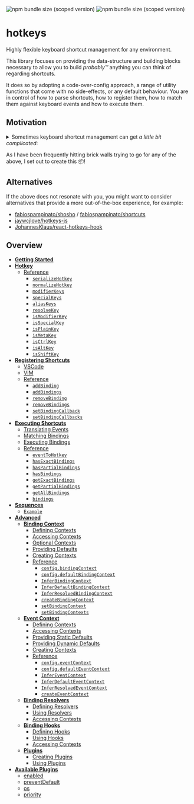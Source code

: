 ![npm bundle size (scoped version)](https://img.shields.io/bundlephobia/min/%40monstermann/hotkeys/latest) ![npm bundle size (scoped version)](https://img.shields.io/bundlephobia/minzip/%40monstermann/hotkeys/latest)

# hotkeys

Highly flexible keyboard shortcut management for any environment.

This library focuses on providing the data-structure and building blocks necessary to allow you to build _probably™_ anything you can think of regarding shortcuts.

It does so by adopting a code-over-config approach, a range of utility functions that come with no side-effects, or any default behaviour. You are in control of how to parse shortcuts, how to register them, how to match them against keyboard events and how to execute them.

## Motivation

<details>
<summary>
    Sometimes keyboard shortcut management can get <em>a little bit complicated</em>:
</summary>

- Custom shortcut parsing
    - The provided ones may not correctly detect certain keys
    - You would like to use an alternative syntax such as VIM-style shortcuts (`<c-w><left>`)
    - Custom aliases
- Custom event handling
    - You would like to ship shortcuts in non-browser environments such as [react-ink](https://github.com/vadimdemedes/ink), or [terminals](https://github.com/dd-pardal/tty-events)
    - You would like to programmatically trigger shortcuts
    - High control over browser event handling
        - Binding to `document`, a focusable element, React refs, React callbacks, third-party libraries, …
        - Listening to `'keydown'`, `'keyup'`, `'keypress'`, `'input'`, `'beforeinput'`, with or without `{ capture: true }`, …
- Telemetry
    - Tracking shortcut usage
    - Tracking *attempted* shortcut usage (shortcuts that have been tried, but not yet implemented)
- Resolving shortcut conflicts
    - Throwing Exceptions
    - Or using different strategies such as priorities, scopes, layers
- Building a UI around shortcuts
    - Retrieving a list of currently active shortcuts, along with titles, descriptions and SVG icons, to be fed into something like [cmdk](https://github.com/pacocoursey/cmdk) or [kbar](https://github.com/timc1/kbar)
    - Displaying shortcuts using symbols such as `⌘K`
    - Displaying a UI for incomplete shortcut sequences (eg. like [which-key](https://github.com/folke/which-key.nvim))
- Recording and replaying keypresses
    - Filtering out certain keypresses
- Error handling
    - Attaching additional meta-information such as the shortcut
- Sequence management
    - Emulating VSCode's behaviour (Infinite timeouts, warning message for invalid sequences)
    - Emulating VIM's behaviour (`timeoutlen`, `nowait`, canceling partial sequences with `esc`)
- Grouping shortcuts together using scopes, enabling/disabling scopes, etc.
- Disabling specific shortcuts under certain conditions
- Different keybindings enabled only for MacOS/Windows
- Support for sticky keys for accessibility reasons
- Pausing and resuming event listeners
- Skipping between `CompositionStart` & `CompositionEnd` events
- Support user-provided `{ 'ctrl+a': 'CommandName' }` configs similar to VSCode or Zed
- Emulating Emacs' or VIM's concept of (sub)modes (eg. [Hydra.nvim](https://github.com/anuvyklack/hydra.nvim))
</details>

As I have been frequently hitting brick walls trying to go for any of the above, I set out to create this 📦!

## Alternatives

If the above does not resonate with you, you might want to consider alternatives that provide a more out-of-the-box experience, for example:

- [fabiospampinato/shosho](https://github.com/fabiospampinato/shosho) / [fabiospampinato/shortcuts](https://github.com/fabiospampinato/shortcuts)
- [jaywcjlove/hotkeys-js](https://github.com/jaywcjlove/hotkeys-js)
- [JohannesKlaus/react-hotkeys-hook](https://github.com/JohannesKlauss/react-hotkeys-hook)

## Overview

- [**Getting Started**](./docs/getting-started.md)
- [**Hotkey**](./docs/hotkey.md)
    - [Reference](./docs/hotkey.md#reference)
        - [`serializeHotkey`](./docs/hotkey.md#serializehotkey)
        - [`normalizeHotkey`](./docs/hotkey.md#normalizehotkey)
        - [`modifierKeys`](./docs/hotkey.md#modifierkeys)
        - [`specialKeys`](./docs/hotkey.md#specialkeys)
        - [`aliasKeys`](./docs/hotkey.md#aliaskeys)
        - [`resolveKey`](./docs/hotkey.md#resolvekey)
        - [`isModifierKey`](./docs/hotkey.md#ismodifierkey)
        - [`isSpecialKey`](./docs/hotkey.md#isspecialkey)
        - [`isPlainKey`](./docs/hotkey.md#isplainkey)
        - [`isMetaKey`](./docs/hotkey.md#ismetakey)
        - [`isCtrlKey`](./docs/hotkey.md#isctrlkey)
        - [`isAltKey`](./docs/hotkey.md#isaltkey)
        - [`isShiftKey`](./docs/hotkey.md#isshiftkey)
- [**Registering Shortcuts**](./docs/registering-shortcuts.md)
    - [VSCode](./docs/registering-shortcuts.md#vscode)
    - [VIM](./docs/registering-shortcuts.md#vim)
    - [Reference](./docs/registering-shortcuts.md#reference)
        - [`addBinding`](./docs/registering-shortcuts.md#addbinding)
        - [`addBindings`](./docs/registering-shortcuts.md#addbindings)
        - [`removeBinding`](./docs/registering-shortcuts.md#removebinding)
        - [`removeBindings`](./docs/registering-shortcuts.md#removebindings)
        - [`setBindingCallback`](./docs/registering-shortcuts.md#setbindingcallback)
        - [`setBindingCallbacks`](./docs/registering-shortcuts.md#setbindingcallbacks)
- [**Executing Shortcuts**](./docs/executing-shortcuts.md)
    - [Translating Events](./docs/executing-shortcuts.md#translating-events)
    - [Matching Bindings](./docs/executing-shortcuts.md#matching-bindings)
    - [Executing Bindings](./docs/executing-shortcuts.md#executing-bindings)
    - [Reference](./docs/executing-shortcuts.md#reference)
        - [`eventToHotkey`](./docs/executing-shortcuts.md#eventtohotkey)
        - [`hasExactBindings`](./docs/executing-shortcuts.md#hasexactbindings)
        - [`hasPartialBindings`](./docs/executing-shortcuts.md#haspartialbindings)
        - [`hasBindings`](./docs/executing-shortcuts.md#hasbindings)
        - [`getExactBindings`](./docs/executing-shortcuts.md#getexactbindings)
        - [`getPartialBindings`](./docs/executing-shortcuts.md#getpartialbindings)
        - [`getAllBindings`](./docs/executing-shortcuts.md#getallbindings)
        - [`bindings`](./docs/executing-shortcuts.md#bindings)
- [**Sequences**](./docs/sequences.md)
    - [`Example`](./docs/sequences.md#example)
- [**Advanced**](./docs/advanced.md)
    - [**Binding Context**](./docs/binding-context.md)
        - [Defining Contexts](./docs/binding-context.md#defining-contexts)
        - [Accessing Contexts](./docs/binding-context.md#accessing-contexts)
        - [Optional Contexts](./docs/binding-context.md#optional-contexts)
        - [Providing Defaults](./docs/binding-context.md#providing-defaults)
        - [Creating Contexts](./docs/binding-context.md#creating-contexts)
        - [Reference](./docs/binding-context.md#reference)
            - [`config.bindingContext`](./docs/binding-context.md#configbindingcontext)
            - [`config.defaultBindingContext`](./docs/binding-context.md#configdefaultbindingcontext)
            - [`InferBindingContext`](./docs/binding-context.md#inferbindingcontext)
            - [`InferDefaultBindingContext`](./docs/binding-context.md#inferdefaultbindingcontext)
            - [`InferResolvedBindingContext`](./docs/binding-context.md#inferresolvedbindingcontext)
            - [`createBindingContext`](./docs/binding-context.md#createbindingcontext)
            - [`setBindingContext`](./docs/binding-context.md#setbindingcontext)
            - [`setBindingContexts`](./docs/binding-context.md#setbindingcontexts)
    - [**Event Context**](./docs/event-context.md)
        - [Defining Contexts](./docs/event-context.md#defining-contexts)
        - [Accessing Contexts](./docs/event-context.md#accessing-contexts)
        - [Providing Static Defaults](./docs/event-context.md#providing-static-defaults)
        - [Providing Dynamic Defaults](./docs/event-context.md#providing-dynamic-defaults)
        - [Creating Contexts](./docs/event-context.md#creating-contexts)
        - [Reference](./docs/event-context.md#reference)
            - [`config.eventContext`](./docs/event-context.md#configeventcontext)
            - [`config.defaultEventContext`](./docs/event-context.md#configdefaulteventcontext)
            - [`InferEventContext`](./docs/event-context.md#infereventcontext)
            - [`InferDefaultEventContext`](./docs/event-context.md#inferdefaulteventcontext)
            - [`InferResolvedEventContext`](./docs/event-context.md#inferresolvedeventcontext)
            - [`createEventContext`](./docs/event-context.md#createeventcontext)
    - [**Binding Resolvers**](./docs/binding-resolvers.md)
        - [Defining Resolvers](./docs/binding-resolvers.md#defining-resolvers)
        - [Using Resolvers](./docs/binding-resolvers.md#using-resolvers)
        - [Accessing Contexts](./docs/binding-resolvers.md#accessing-contexts)
    - [**Binding Hooks**](./docs/binding-hooks.md)
        - [Defining Hooks](./docs/binding-hooks.md#defining-hooks)
        - [Using Hooks](./docs/binding-hooks.md#using-hooks)
        - [Accessing Contexts](./docs/binding-hooks.md#accessing-contexts)
    - [**Plugins**](./docs/plugins.md)
        - [Creating Plugins](./docs/plugins.md#creating-plugins)
        - [Using Plugins](./docs/plugins.md#using-plugins)
- [**Available Plugins**](./docs/available-plugins.md)
    - [enabled](./docs/plugins/enabled.md)
    - [preventDefault](./docs/plugins/preventDefault.md)
    - [os](./docs/plugins/os.md)
    - [priority](./docs/plugins/priority.md)
